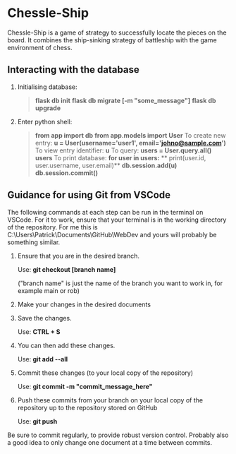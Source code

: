# Chessle-Ship
Chessle-Ship is a game of strategy to successfully locate the pieces on the board. It combines the ship-sinking strategy of battleship with the game environment of chess.

## Interacting with the database
1. Initialising database:
   > **flask db init**
   > **flask db migrate [-m "some_message"]**
   > **flask db upgrade**

2. Enter python shell:
   > **from app import db**
   > **from app.models import User**
   > To create new entry: **u = User(username='user1', email='johno@sample.com')**
   > To view entry identifier: **u**
   > To query: **users = User.query.all()**
   >           **users**
   > To print database: **for user in users:**
   >                    **  print(user.id, user.username, user.email)**
   > **db.session.add(u)**
   > **db.session.commit()**


## Guidance for using Git from VSCode
The following commands at each step can be run in the terminal on VSCode. For it to work, ensure that your terminal is in the working directory of the repository. For me this is C:\Users\Patrick\Documents\GitHub\WebDev and yours will probably be something similar.

1. Ensure that you are in the desired branch.

   Use: **git checkout [branch name]**

   ("branch name" is just the name of the branch you want to work in, for example main or rob)


2. Make your changes in the desired documents


3. Save the changes.

   Use: **CTRL + S**


4. You can then add these changes.

   Use: **git add --all**


5. Commit these changes (to your local copy of the repository)

   Use: **git commit -m "commit_message_here"**


6. Push these commits from your branch on your local copy of the repository up to the repository stored on GitHub

   Use: **git push**


Be sure to commit regularly, to provide robust version control. Probably also a good idea to only change one document at a time between commits.